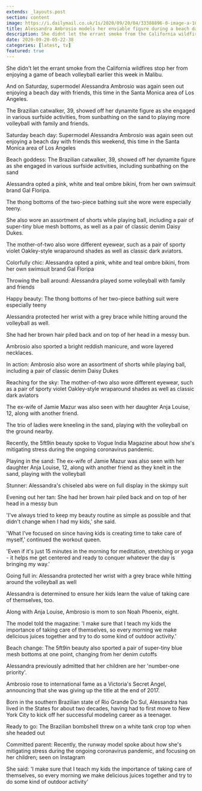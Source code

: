 ```yaml
---
extends: _layouts.post
section: content
image: https://i.dailymail.co.uk/1s/2020/09/20/04/33388896-0-image-a-100_1600572690467.jpg 
title: Alessandra Ambrosio models her enviable figure during a beach day where she lounges on the sand 
description: She didnt let the errant smoke from the California wildfires stop her from enjoying a game of beach volleyball earlier this week in Malibu. 
date: 2020-09-20-05-22-38 
categories: [latest, tv] 
featured: true 
--- 
```

She didn't let the errant smoke from the California wildfires stop her from enjoying a game of beach volleyball earlier this week in Malibu.

And on Saturday, supermodel Alessandra Ambrosio was again seen out enjoying a beach day with friends, this time in the Santa Monica area of Los Angeles.

The Brazilian catwalker, 39, showed off her dynamite figure as she engaged in various surfside activities, from sunbathing on the sand to playing more volleyball with family and friends.

Saturday beach day: Supermodel Alessandra Ambrosio was again seen out enjoying a beach day with friends this weekend, this time in the Santa Monica area of Los Angeles

Beach goddess: The Brazilian catwalker, 39, showed off her dynamite figure as she engaged in various surfside activities, including sunbathing on the sand 

Alessandra opted a pink, white and teal ombre bikini, from her own swimsuit brand Gal Floripa.

The thong bottoms of the two-piece bathing suit she wore were especially teeny.   

She also wore an assortment of shorts while playing ball, including a pair of super-tiny blue mesh bottoms, as well as a pair of classic denim Daisy Dukes.

The mother-of-two also wore different eyewear, such as a pair of sporty violet Oakley-style wraparound shades as well as classic dark aviators.

Colorfully chic: Alessandra opted a pink, white and teal ombre bikini, from her own swimsuit brand Gal Floripa

Throwing the ball around: Alessandra played some volleyball with family and friends

Happy beauty: The thong bottoms of her two-piece bathing suit were especially teeny

Alessandra protected her wrist with a grey brace while hitting around the volleyball as well.

She had her brown hair piled back and on top of her head in a messy bun.

Ambrosio also sported a bright reddish manicure, and wore layered necklaces. 

In action: Ambrosio also wore an assortment of shorts while playing ball, including a pair of classic denim Daisy Dukes

Reaching for the sky: The mother-of-two also wore different eyewear, such as a pair of sporty violet Oakley-style wraparound shades as well as classic dark aviators

The ex-wife of Jamie Mazur was also seen with her daughter Anja Louise, 12, along with another friend.

The trio of ladies were kneeling in the sand, playing with the volleyball on the ground nearby. 

Recently, the 5ft9in beauty spoke to Vogue India Magazine about how she's mitigating stress during the ongoing coronavirus pandemic.

Playing in the sand: The ex-wife of Jamie Mazur was also seen with her daughter Anja Louise, 12, along with another friend as they knelt in the sand, playing with the volleyball

Stunner: Alessandra's chiseled abs were on full display in the skimpy suit

Evening out her tan: She had her brown hair piled back and on top of her head in a messy bun

'I've always tried to keep my beauty routine as simple as possible and that didn't change when I had my kids,' she said. 

'What I've focused on since having kids is creating time to take care of myself,' continued the workout queen. 

'Even if it's just 15 minutes in the morning for meditation, stretching or yoga - it helps me get centered and ready to conquer whatever the day is bringing my way.'

Going full in: Alessandra protected her wrist with a grey brace while hitting around the volleyball as well

Alessandra is determined to ensure her kids learn the value of taking care of themselves, too.

Along with Anja Louise, Ambrosio is mom to son Noah Phoenix, eight. 

The model told the magazine: 'I make sure that I teach my kids the importance of taking care of themselves, so every morning we make delicious juices together and try to do some kind of outdoor activity.'

Beach change: The 5ft9in beauty also sported a pair of super-tiny blue mesh bottoms at one point, changing from her denim cutoffs 

Alessandra previously admitted that her children are her 'number-one priority'.

Ambrosio rose to international fame as a Victoria's Secret Angel, announcing that she was giving up the title at the end of 2017. 

Born in the southern Brazilian state of Rio Grande Do Sul, Alessandra has lived in the States for about two decades, having had to first move to New York City to kick off her successful modeling career as a teenager.  

Ready to go: The Brazilian bombshell threw on a white tank crop top when she headed out

Committed parent: Recently, the runway model spoke about how she's mitigating stress during the ongoing coronavirus pandemic, and focusing on her children; seen on Instagram

She said: 'I make sure that I teach my kids the importance of taking care of themselves, so every morning we make delicious juices together and try to do some kind of outdoor activity'

